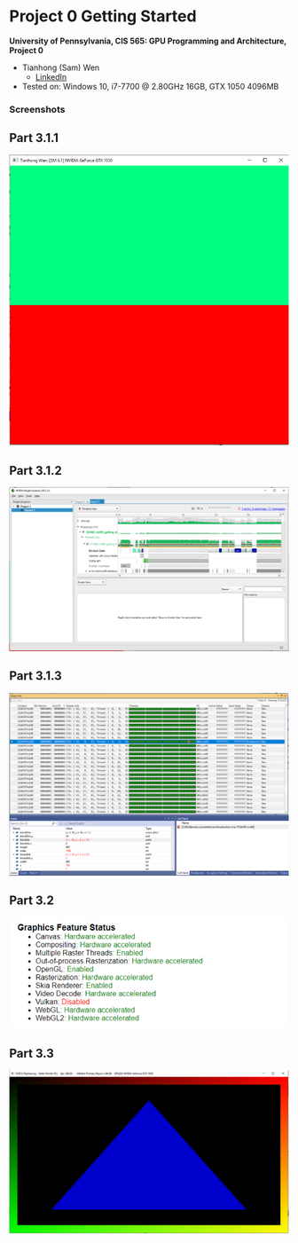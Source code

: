Project 0 Getting Started
====================

**University of Pennsylvania, CIS 565: GPU Programming and Architecture, Project 0**

* Tianhong (Sam) Wen
  * [LinkedIn](https://www.linkedin.com/in/tianhongwen/)
* Tested on: Windows 10, i7-7700 @ 2.80GHz 16GB, GTX 1050 4096MB

### Screenshots

## Part 3.1.1
![](images/3_1_1.png)

## Part 3.1.2
![](images/3_1_2.png)

## Part 3.1.3
![](images/3_1_3.png)

## Part 3.2
![](images/3_2.png)

## Part 3.3
![](images/3_3.png)

